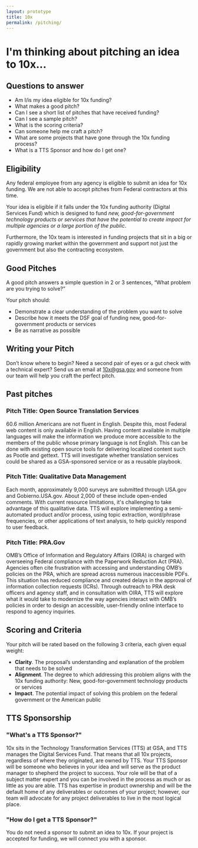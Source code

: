```yaml
---
layout: prototype
title: 10x
permalink: /pitching/
---
```


# I'm thinking about pitching an idea to 10x...

<div class="usa-card">
<h2 class="margin-top-0 font-sans-f6 md:font-sans-f8 font-weight-bold">Questions to answer</h2>
<ul class="margin-bottom-0 margin-top-g105 md:margin-top-g3">
  <li>Am I/is my idea eligible for 10x funding?</li>
  <li>What makes a good pitch?</li>
  <li>Can I see a short list of pitches that have received funding?</li>
  <li>Can I see a sample pitch?</li>
  <li>What is the scoring criteria?</li>
  <li>Can someone help me craft a pitch?</li>
  <li>What are some projects that have gone through the 10x funding process?</li>
  <li class="padding-bottom-0">What is a TTS Sponsor and how do I get one?</li>
</ul>
</div>

## Eligibility

Any federal employee from any agency is eligible to submit an idea for 10x funding. We are not able to accept pitches from Federal contractors at this time.

Your idea is eligible if it falls under the 10x funding authority (Digital Services Fund) which is designed to fund *new, good-for-government technology products or services that have the potential to create impact for multiple agencies or a large portion of the public*.

Furthermore, the 10x team is interested in funding projects that sit in a big or rapidly growing market within the government and support not just the government but also the contracting ecosystem. <!--I'm OK leaving out this last portion, might be superfluous and/or confusing-->

## Good Pitches

A good pitch answers a simple question in 2 or 3 sentences, “What problem are you trying to solve?”

Your pitch should:

* Demonstrate a clear understanding of the problem you want to solve
* Describe how it meets the DSF goal of funding new, good-for-government products or services
* Be as narrative as possible <!--expand here, state the problem and tell a story-->

## Writing your Pitch

Don’t know where to begin? Need a second pair of eyes or a gut check with a technical expert? Send us an email at [10x@gsa.gov](mailto:10x@gsa.gov) and someone from our team will help you craft the perfect pitch.

## Past pitches

<!--Here are some pitches that have been successful in the past. These examples provide good scope, this part becomes a sub-section of the what makes a good pitch, then put cards that are clickable-->

<div class="usa-card">
  <h3 class="margin-top-0">Pitch Title: Open Source Translation Services</h3>
  <p>60.6 million Americans are not fluent in English. Despite this, most Federal web content is only available in English. Having content available in multiple languages will make the information we produce more accessible to the members of the public whose primary language is not English. This can be done with existing open source tools for delivering localized content such as Pootle and gettext. TTS will investigate whether translation services could be shared as a GSA-sponsored service or as a reusable playbook.</p>
</div>

<div class="usa-card">
  <h3 class="margin-top-0">Pitch Title: Qualitative Data Management</h3>
  <p>Each month, approximately 9,000 surveys are submitted through USA.gov and Gobierno.USA.gov. About 2,000 of these include open-ended comments. With current resource limitations, it's challenging to take advantage of this qualitative data. TTS will explore implementing a semi-automated product and/or process, using topic extraction, word/phrase frequencies, or other applications of text analysis, to help quickly respond to user feedback.</p>
</div>

<div class="usa-card">
  <h3 class="margin-top-0">Pitch Title: PRA.Gov</h3>
  <p>OMB’s Office of Information and Regulatory Affairs (OIRA) is charged with overseeing Federal compliance with the Paperwork Reduction Act (PRA). Agencies often cite frustration with accessing and understanding OMB’s policies on the PRA, which are spread across numerous inaccessible PDFs. This situation has reduced compliance and created delays in the approval of information collection requests (ICRs). Through outreach to PRA desk officers and agency staff, and in consultation with OIRA, TTS will explore what it would take to modernize the way agencies interact with OMB’s policies in order to design an accessible, user-friendly online interface to respond to agency inquiries.</p>
</div>

## Scoring and Criteria

Your pitch will be rated based on the following 3 criteria, each given equal weight:
* **Clarity**. The proposal’s understanding and explanation of the problem that needs to be solved
* **Alignment**. The degree to which addressing this problem aligns with the 10x funding authority: New, good-for-government technology products or services
* **Impact**. The potential impact of solving this problem on the federal government or the American public

## TTS Sponsorship <!-- This part is tricky, because I might need to go into details about OPP and TTS to really explain what's going on here-->

### "What's a TTS Sponsor?"

10x sits in the Technology Transformation Services (TTS) at GSA, and TTS manages the Digital Services Fund. That means that all 10x projects, regardless of where they originated, are owned by TTS. Your TTS Sponsor will be someone who believes in your idea and will serve as the product manager to shepherd the project to success. Your role will be that of a subject matter expert and you can be involved in the process as much or as little as you are able. TTS has expertise in product ownership and will be the default home of any deliverables or outcomes of your project; however, our team will advocate for any project deliverables to live in the most logical place.

### "How do I get a TTS Sponsor?"

You do not need a sponsor to submit an idea to 10x. If your project is accepted for funding, we will connect you with a sponsor.
